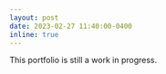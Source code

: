 ```yaml
---
layout: post
date: 2023-02-27 11:40:00-0400
inline: true
---
```


This portfolio is still a work in progress.
